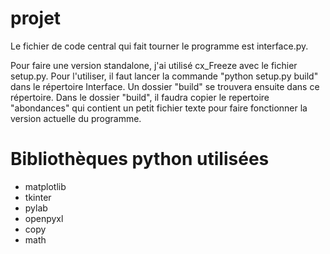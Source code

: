 # projet

Le fichier de code central qui fait tourner le programme est interface.py.

Pour faire une version standalone, j'ai utilisé cx_Freeze avec le fichier setup.py. 
Pour l'utiliser, il faut lancer la commande "python setup.py build" dans le répertoire Interface. 
Un dossier "build" se trouvera ensuite dans ce répertoire. 
Dans le dossier "build", il faudra copier le repertoire "abondances" qui contient un petit fichier texte pour faire fonctionner la version actuelle du programme. 

# Bibliothèques python utilisées

* matplotlib
* tkinter
* pylab
* openpyxl
* copy
* math
